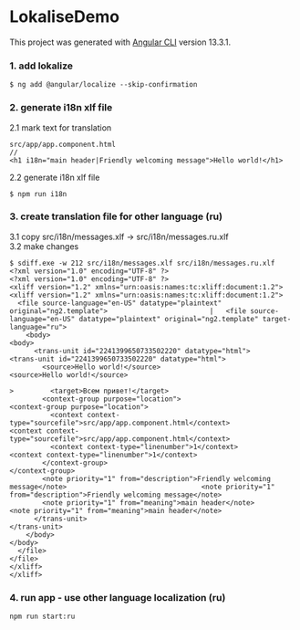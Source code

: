 # LokaliseDemo

This project was generated with [Angular CLI](https://github.com/angular/angular-cli) version 13.3.1.

### 1. add lokalize
  ```shell
  $ ng add @angular/localize --skip-confirmation
  ```

### 2. generate i18n xlf file
  2.1 mark text for translation
  ```shell
  src/app/app.component.html
  //
  <h1 i18n="main header|Friendly welcoming message">Hello world!</h1>
  ```
  2.2 generate i18n xlf file
  ```shell
  $ npm run i18n
  ```

### 3. create translation file for other language (ru)
  3.1 copy src/i18n/messages.xlf -> src/i18n/messages.ru.xlf  
  3.2 make changes
  ```shell
  $ sdiff.exe -w 212 src/i18n/messages.xlf src/i18n/messages.ru.xlf
  <?xml version="1.0" encoding="UTF-8" ?>                                                                 <?xml version="1.0" encoding="UTF-8" ?>
  <xliff version="1.2" xmlns="urn:oasis:names:tc:xliff:document:1.2">                                     <xliff version="1.2" xmlns="urn:oasis:names:tc:xliff:document:1.2">
    <file source-language="en-US" datatype="plaintext" original="ng2.template">                         |   <file source-language="en-US" datatype="plaintext" original="ng2.template" target-language="ru">
      <body>                                                                                                  <body>
        <trans-unit id="2241399650733502220" datatype="html">                                                   <trans-unit id="2241399650733502220" datatype="html">
          <source>Hello world!</source>                                                                           <source>Hello world!</source>
                                                                                                        >         <target>Всем привет!</target>
          <context-group purpose="location">                                                                      <context-group purpose="location">
            <context context-type="sourcefile">src/app/app.component.html</context>                                 <context context-type="sourcefile">src/app/app.component.html</context>
            <context context-type="linenumber">1</context>                                                          <context context-type="linenumber">1</context>
          </context-group>                                                                                        </context-group>
          <note priority="1" from="description">Friendly welcoming message</note>                                 <note priority="1" from="description">Friendly welcoming message</note>
          <note priority="1" from="meaning">main header</note>                                                    <note priority="1" from="meaning">main header</note>
        </trans-unit>                                                                                           </trans-unit>
      </body>                                                                                                 </body>
    </file>                                                                                                 </file>
  </xliff>                                                                                                </xliff>
  ```

### 4. run app - use other language localization (ru)
  ```shell
  npm run start:ru
  ```
